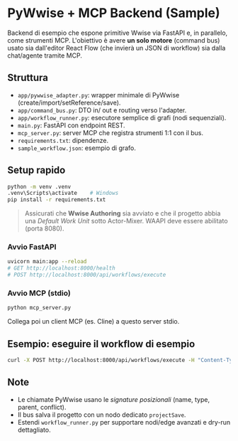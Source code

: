 
# PyWwise + MCP Backend (Sample)

Backend di esempio che espone primitive Wwise via FastAPI e, in parallelo, come strumenti MCP.
L'obiettivo è avere **un solo motore** (command bus) usato sia dall'editor React Flow
(che invierà un JSON di workflow) sia dalla chat/agente tramite MCP.

## Struttura
- `app/pywwise_adapter.py`: wrapper minimale di PyWwise (create/import/setReference/save).
- `app/command_bus.py`: DTO in/ out e routing verso l'adapter.
- `app/workflow_runner.py`: esecutore semplice di grafi (nodi sequenziali).
- `main.py`: FastAPI con endpoint REST.
- `mcp_server.py`: server MCP che registra strumenti 1:1 con il bus.
- `requirements.txt`: dipendenze.
- `sample_workflow.json`: esempio di grafo.

## Setup rapido
```bash
python -m venv .venv
.venv\Scripts\activate    # Windows
pip install -r requirements.txt
```

> Assicurati che **Wwise Authoring** sia avviato e che il progetto abbia
> una *Default Work Unit* sotto Actor-Mixer. WAAPI deve essere abilitato (porta 8080).

### Avvio FastAPI
```bash
uvicorn main:app --reload
# GET http://localhost:8000/health
# POST http://localhost:8000/api/workflows/execute
```

### Avvio MCP (stdio)
```bash
python mcp_server.py
```
Collega poi un client MCP (es. Cline) a questo server stdio.

## Esempio: eseguire il workflow di esempio
```bash
curl -X POST http://localhost:8000/api/workflows/execute -H "Content-Type: application/json" -d @sample_workflow.json
```

## Note
- Le chiamate PyWwise usano le *signature posizionali* (name, type, parent, conflict).
- Il bus salva il progetto con un nodo dedicato `projectSave`.
- Estendi `workflow_runner.py` per supportare nodi/edge avanzati e dry-run dettagliato.

